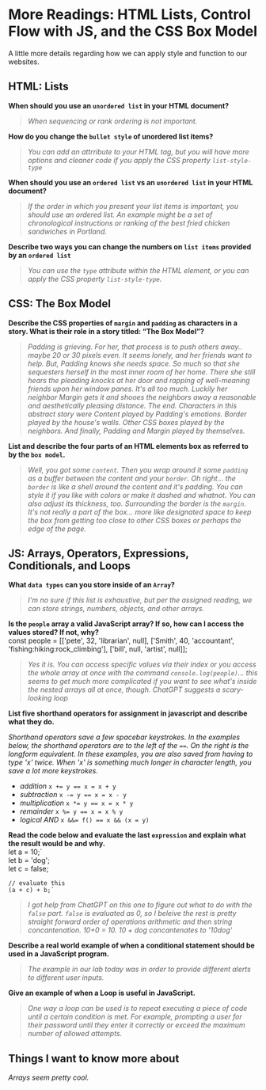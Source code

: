 # More Readings: HTML Lists, Control Flow with JS, and the CSS Box Model

A little more details regarding how we can apply style and function to our websites.

## HTML: Lists

**When should you use an `unordered list` in your HTML document?**

>*When sequencing or rank ordering is not important.*

**How do you change the `bullet style` of unordered list items?**

>*You can add an attrribute to your HTML tag, but you will have more options and cleaner code if you apply the CSS property `list-style-type`*

**When should you use an `ordered list` vs an `unordered list` in your HTML document?**

>*If the order in which you present your list items is important, you should use an ordered list. An example might be a set of chronological instructions or ranking of the best fried chicken sandwiches in Portland.*

**Describe two ways you can change the numbers on `list items` provided by an `ordered list`**

>*You can use the `type` attribute within the HTML element, or you can apply the CSS property `list-style-type`.*

## CSS: The Box Model

**Describe the CSS properties of `margin` and `padding` as characters in a story. What is their role in a story titled: “The Box Model”?**

>*Padding is grieving. For her, that process is to push others away.. maybe 20 or 30 pixels even. It seems lonely, and her friends want to help. But, Padding knows she needs space. So much so that she sequesters herself in the most inner room of her home. There she still hears the pleading knocks at her door and rapping of well-meaning friends upon her window panes. It's all too much. Luckily her neighbor Margin gets it and shooes the neighbors away a reasonable and aesthetically pleasing distance. The end. Characters in this abstract story were Content played by Padding's emotions. Border played by the house's walls. Other CSS boxes played by the neighbors. And finally, Padding and Margin played by themselves.*

**List and describe the four parts of an HTML elements box as referred to by the `box model`.**

>*Well, you got some `content`. Then you wrap around it some `padding` as a buffer between the content and your `border`. Oh right... the `border` is like a shell around the content and it's padding. You can style it if you like with colors or make it dashed and whatnot. You can also adjust its thickness, too. Surrounding the border is the `margin`. It's not really a part of the box... more like designated space to keep the box from getting too close to other CSS boxes or perhaps the edge of the page.*

## JS: Arrays, Operators, Expressions, Conditionals, and Loops

**What `data types` can you store inside of an `Array`?**

>*I'm no sure if this list is exhaustive, but per the assigned reading, we can store strings, numbers, objects, and other arrays.*

**Is the `people` array a valid JavaScript array? If so, how can I access the values stored? If not, why?**  
    const people = [['pete', 32, 'librarian', null], ['Smith', 40, 'accountant', 'fishing:hiking:rock_climbing'], ['bill', null, 'artist', null]];  
  
>*Yes it is. You can access specific values via their index or you access the whole array at once with the command `console.log(people)`... this seems to get much more complicated if you want to see what's inside the nested arrays all at once, though. ChatGPT suggests a scary-looking loop*

**List five shorthand operators for assignment in javascript and describe what they do.**

*Shorthand operators save a few spacebar keystrokes. In the examples below, the shorthand operators are to the left of the `==`. On the right is the longform equivalent. In these examples, you are also saved from having to type 'x' twice. When 'x' is something much longer in character length, you save a lot more keystrokes.*

- *addition* `x += y == x = x + y`  
- *subtraction* `x -= y == x = x - y`  
- *multiplication* `x *= y == x = x * y`  
- *remainder* `x %= y == x = x % y`  
- *logical AND* `x &&= f() == x && (x = y)`  

**Read the code below and evaluate the last `expression` and explain what the result would be and why.**  
    let a = 10;`  
    let b = 'dog';  
    let c = false;  

    // evaluate this  
    (a + c) + b;`  

>*I got help from ChatGPT on this one to figure out what to do with the `false` part. `false` is evaluated as 0, so I beleive the rest is pretty straight forward order of operations arithmetic and then string concantenation. 10+0 = 10. 10 + dog concantenates to '10dog'*

**Describe a real world example of when a conditional statement should be used in a JavaScript program.**

>*The example in our lab today was in order to provide different alerts to different user inputs.*

**Give an example of when a Loop is useful in JavaScript.**

>*One way a loop can be used is to repeat executing a piece of code until a certain condition is met. For example, prompting a user for their password until they enter it correctly or exceed the maximum number of allowed attempts.*

## Things I want to know more about

*Arrays seem pretty cool.*
